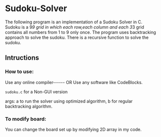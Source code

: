 # Sudoku-Solver

The following program is an implementation of a Sudoku Solver in C.
Sudoku is a 9*9 grid in which each row,each column and each 3*3 grid contains all numbers from 1 to 9 only once.
The program uses backtracking approach to solve the sudoku. There is a recursive function to solve the sudoku.

## Intructions

### How to use:
Use any online compiler------
                                     OR
Use any software like CodeBlocks.

```sudoku.c``` for a Non-GUI version

args: a to run the solver using optimized algorithm, b for regular backtracking algorithm.
### To modify board:
You can change the board set up by modifying 2D array in my code. 



